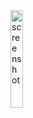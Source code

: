 <img src="https://raw.githubusercontent.com/ariya-s/teman/main/IMG_20211115_104304.jpg" width="20%" alt="screenshot">
